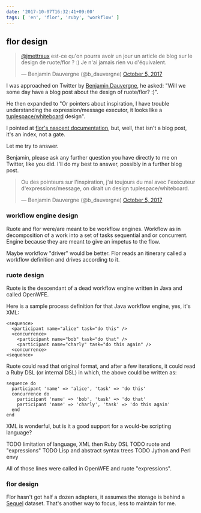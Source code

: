 ```yaml
---
date: '2017-10-07T16:32:41+09:00'
tags: [ 'en', 'flor', 'ruby', 'workflow' ]
---
```


## flor design

<blockquote class="twitter-tweet" data-align="right" data-width="350" data-conversation="none" data-lang="en" data-theme="dark"><p lang="fr" dir="ltr"><a href="https://twitter.com/jmettraux?ref_src=twsrc%5Etfw">@jmettraux</a> est-ce qu&#39;on pourra avoir un jour un article de blog sur le design de ruote/flor ? :) Je n&#39;ai jamais rien vu d&#39;équivalent.</p>&mdash; Benjamin Dauvergne (@b_dauvergne) <a href="https://twitter.com/b_dauvergne/status/915872140020404224?ref_src=twsrc%5Etfw">October 5, 2017</a></blockquote>
<script async src="//platform.twitter.com/widgets.js" charset="utf-8"></script>

I was approached on Twitter by [Benjamin Dauvergne](https://twitter.com/b_dauvergne), he asked: "Will we some day have a blog post about the design of ruote/flor? :)".

He then expanded to "Or pointers about inspiration, I have trouble understanding the expression/message executor, it looks like a [tuplespace/whiteboard](https://en.wikipedia.org/wiki/Tuple_space) design".

I pointed at [flor's nascent documentation](https://github.com/floraison/flor/tree/master/doc), but, well, that isn't a blog post, it's an index, not a gate.

Let me try to answer.

Benjamin, please ask any further question you have directly to me on Twitter, like you did. I'll do my best to answer, possibly in a further blog post.

<blockquote class="twitter-tweet" data-align="right" data-width="350" data-conversation="none" data-lang="en" data-theme="dark"><p lang="fr" dir="ltr">Ou des pointeurs sur l&#39;inspiration, j&#39;ai toujours du mal avec l&#39;exécuteur d&#39;expressions/message, on dirait un design tuplespace/whiteboard.</p>&mdash; Benjamin Dauvergne (@b_dauvergne) <a href="https://twitter.com/b_dauvergne/status/915872387073224705?ref_src=twsrc%5Etfw">October 5, 2017</a></blockquote>

### workflow engine design

Ruote and flor were/are meant to be workflow engines. Workflow as in decomposition of a work into a set of tasks sequential and or concurrent. Engine because they are meant to give an impetus to the flow.

Maybe workflow "driver" would be better. Flor reads an itinerary called a workflow definition and drives according to it.

### ruote design

Ruote is the descendant of a dead workflow engine written in Java and called OpenWFE.

Here is a sample process definition for that Java workflow engine, yes, it's XML:
<pre><code class="xml">&lt;sequence>
  &lt;participant name="alice" task="do this" />
  &lt;concurrence>
    &lt;participant name="bob" task="do that" />
    &lt;participant name="charly" task="do this again" />
  &lt;concurrence>
&lt;sequence>
</code></pre>

Ruote could read that original format, and after a few iterations, it could read a Ruby DSL (or internal DSL) in which, the above could be written as:

<pre><code class="ruby">sequence do
  participant 'name' => 'alice', 'task' => 'do this'
  concurrence do
    participant 'name' => 'bob', 'task' => 'do that'
    participant 'name' => 'charly', 'task' => 'do this again'
  end
end
</code></pre>

XML is wonderful, but is it a good support for a would-be scripting language?

TODO limitation of language, XML then Ruby DSL
TODO ruote and "expressions"
TODO Lisp and abstract syntax trees
TODO Jython and Perl envy

All of those lines were called in OpenWFE and ruote "expressions".

### flor design

Flor hasn't got half a dozen adapters, it assumes the storage is behind a [Sequel](http://sequel.jeremyevans.net/) dataset. That's another way to focus, less to maintain for me.

